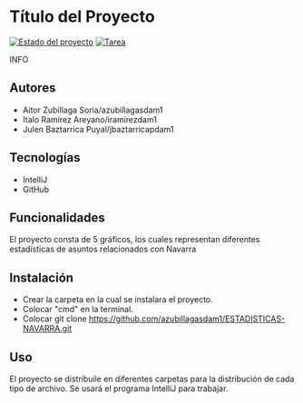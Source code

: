 # Título del Proyecto

[![Estado del proyecto](https://img.shields.io/badge/Estado-En%20progreso-yellow)](https://github.com/azubillagasdam1/ESTADISTICAS-NAVARRA)
[![Tarea](https://img.shields.io/github/license/tu_usuario/tu_repositorio)](https://moodle.mariaanasanz.es/course/view.php?id=165&section=6)

INFO

## Autores

- Aitor Zubillaga Soria/azubillagasdam1
- Italo Ramirez Areyano/iramirezdam1 
- Julen Baztarrica Puyal/jbaztarricapdam1

## Tecnologías

- IntelliJ 
- GitHub

## Funcionalidades

El proyecto consta de 5 gráficos, los cuales representan diferentes estadísticas de asuntos relacionados con Navarra

## Instalación

- Crear la carpeta en la cual se instalara el proyecto.
- Colocar "cmd" en la terminal.
- Colocar git clone https://github.com/azubillagasdam1/ESTADISTICAS-NAVARRA.git

## Uso

El proyecto se distribuile en diferentes carpetas para la distribución de cada tipo de archivo. Se usará el programa IntelliJ para trabajar.